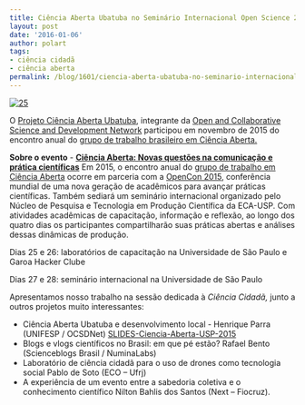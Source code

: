 ```yaml
---
title: Ciência Aberta Ubatuba no Seminário Internacional Open Science 2015
layout: post
date: '2016-01-06'
author: polart
tags:
- ciência cidadã
- ciência aberta
permalink: /blog/1601/ciencia-aberta-ubatuba-no-seminario-internacional-open-science-2015/
---
```



[![25](http://prototype.pimentalab.net/wp-content/uploads/2016/01/Captura-de-tela-de-2016-01-06-215225-300x225.png)](http://prototype.pimentalab.net/wp-content/uploads/2016/01/Captura-de-tela-de-2016-01-06-215225.png "http://prototype.pimentalab.net/wp-content/uploads/2016/01/Captura-de-tela-de-2016-01-06-215225.png")

O [Projeto Ciência Aberta Ubatuba](../../index.html "../../index.html"), integrante da [Open and Collaborative Science and Development Network](http://www.ocsdnet.org "http://www.ocsdnet.org") participou em novembro de 2015 do encontro anual do [grupo de trabalho brasileiro em Ciência Aberta.](http://www.cienciaaberta.net "http://www.cienciaaberta.net")

**Sobre o evento** - [**Ciência Aberta: Novas questões na comunicação e prática científicas**](http://www.cienciaaberta.net/encontro2015/ "http://www.cienciaaberta.net/encontro2015/") Em 2015, o encontro anual do [grupo de trabalho em Ciência Aberta](http://www.cienciaaberta.net/ "Matéria na EBC") ocorre em parceria com a [OpenCon 2015](http://opencon2015.org/ "http://opencon2015.org/"), conferência mundial de uma nova geração de acadêmicos para avançar práticas científicas. Também sediará um seminário internacional organizado pelo Núcleo de Pesquisa e Tecnologia em Produção Científica da ECA-USP. Com atividades acadêmicas de capacitação, informação e reflexão, ao longo dos quatro dias os participantes compartilharão suas práticas abertas e análises dessas dinâmicas de produção.

Dias 25 e 26: laboratórios de capacitação na Universidade de São Paulo e Garoa Hacker Clube

Dias 27 e 28: seminário internacional na Universidade de São Paulo

Apresentamos nosso trabalho na sessão dedicada à *Ciência Cidadã,* junto a outros projetos muito interessantes:

* Ciência Aberta Ubatuba e desenvolvimento local - Henrique Parra (UNIFESP / OCSDNet) [SLIDES-Ciencia-Aberta-USP-2015](http://prototype.pimentalab.net/wp-content/uploads/2016/01/Henrique-Ciencia-Aberta-USP-2015.pdf "http://prototype.pimentalab.net/wp-content/uploads/2016/01/Henrique-Ciencia-Aberta-USP-2015.pdf")
* Blogs e vlogs científicos no Brasil: em que pé estão? Rafael Bento (Scienceblogs Brasil / NuminaLabs)
* Laboratório de ciência cidadã para o uso de drones como tecnologia social Pablo de Soto (ECO – Ufrj)
* A experiência de um evento entre a sabedoria coletiva e o conhecimento científico Nilton Bahlis dos Santos (Next – Fiocruz).